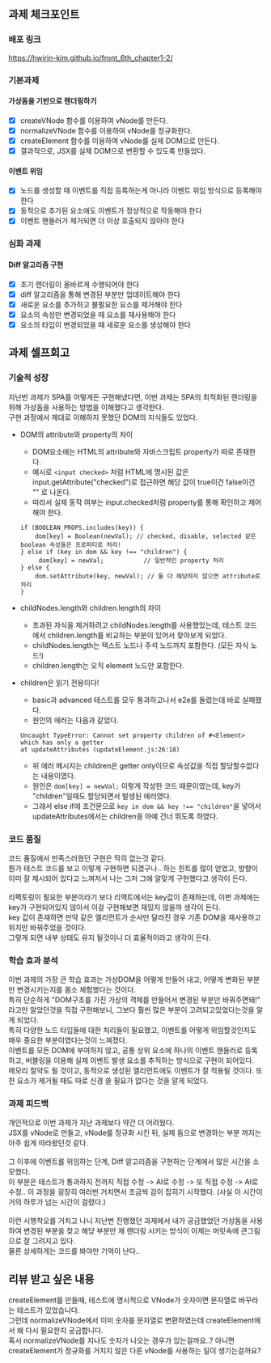 ## 과제 체크포인트

### 배포 링크

https://hwirin-kim.github.io/front_6th_chapter1-2/

### 기본과제

#### 가상돔을 기반으로 렌더링하기

- [x] createVNode 함수를 이용하여 vNode를 만든다.
- [x] normalizeVNode 함수를 이용하여 vNode를 정규화한다.
- [x] createElement 함수를 이용하여 vNode를 실제 DOM으로 만든다.
- [x] 결과적으로, JSX를 실제 DOM으로 변환할 수 있도록 만들었다.

#### 이벤트 위임

- [x] 노드를 생성할 때 이벤트를 직접 등록하는게 아니라 이벤트 위임 방식으로 등록해야 한다
- [x] 동적으로 추가된 요소에도 이벤트가 정상적으로 작동해야 한다
- [x] 이벤트 핸들러가 제거되면 더 이상 호출되지 않아야 한다

### 심화 과제

#### Diff 알고리즘 구현

- [x] 초기 렌더링이 올바르게 수행되어야 한다
- [x] diff 알고리즘을 통해 변경된 부분만 업데이트해야 한다
- [x] 새로운 요소를 추가하고 불필요한 요소를 제거해야 한다
- [x] 요소의 속성만 변경되었을 때 요소를 재사용해야 한다
- [x] 요소의 타입이 변경되었을 때 새로운 요소를 생성해야 한다

## 과제 셀프회고

### 기술적 성장

지난번 과제가 SPA를 어떻게든 구현해냈다면, 이번 과제는 SPA의 최적화된 렌더링을 위해 가상돔을 사용하는 방법을 이해했다고 생각한다.<br>
구현 과정에서 제대로 이해하지 못했던 DOM의 지식들도 있었다.<br>

- DOM의 attribute와 property의 차이
  - DOM요소에는 HTML의 attribute와 자바스크립트 property가 따로 존재한다.
  - 예시로 `<input checked>` 처럼 HTML에 명시된 값은 input.getAttribute("checked")로 접근하면 해당 값이 true이건 false이건 "" 로 나온다.
  - 따라서 실제 동작 여부는 input.checked처럼 property를 통해 확인하고 제어해야 한다.
  ```
  if (BOOLEAN_PROPS.includes(key)) {
      dom[key] = Boolean(newVal); // checked, disable, selected 같은 boolean 속성들은 프로퍼티로 처리!
  } else if (key in dom && key !== "children") {
       dom[key] = newVal;           // 일반적인 property 처리
  } else {
      dom.setAttribute(key, newVal); // 둘 다 해당하지 않으면 attribute로 처리
  }
  ```
- childNodes.length와 children.length의 차이
  - 초과된 자식을 제거하려고 childNodes.length를 사용했었는데, 테스트 코드에서 children.length를 비교하는 부분이 있어서 찾아보게 되었다.
  - childNodes.length는 텍스트 노드나 주석 노드까지 포함한다. (모든 자식 노드!)
  - children.length는 오직 element 노드만 포함한다.

- children은 읽기 전용이다!
  - basic과 advanced 테스트를 모두 통과하고나서 e2e를 돌렸는데 바로 실패했다.
  - 원인의 에러는 다음과 같았다.

  ```
  Uncaught TypeError: Cannot set property children of #<Element> which has only a getter
  at updateAttributes (updateElement.js:26:18)
  ```

  - 위 에러 메시지는 children은 getter only이므로 속성값을 직접 할당할수없다는 내용이였다.
  - 원인은 `dom[key] = newVal;` 이렇게 작성한 코드 때문이였는데, key가 "children"일때도 할당되면서 발생된 에러였다.
  - 그래서 else if에 조건문으로 `key in dom && key !== "children"`을 넣어서 updateAttributes에서는 children을 아예 건너 뛰도록 하였다.

### 코드 품질

코드 품질에서 만족스러웠던 구현은 딱히 없는것 같다. <br>
뭔가 테스트 코드를 보고 이렇게 구현하면 되겠구나.. 하는 힌트를 많이 얻었고, 방향이 이미 잘 제시되어 있다고 느껴저서 나는 그저 그에 알맞게 구현했다고 생각이 든다.
<br>
<br>
리팩토링이 필요한 부분이라기 보다 리액트에서는 key값이 존재하는데, 이번 과제에는 key가 구현되어있지 않아서 이걸 구현해보면 재밌지 않을까 생각이 든다. <br>
key 값이 존재하면 만약 같은 엘리먼트가 순서만 달라진 경우 기존 DOM을 재사용하고 위치만 바꿔주었을 것이다.<br>
그렇게 되면 내부 상태도 유지 될것이니 더 효율적이라고 생각이 든다.

### 학습 효과 분석

이번 과제의 가장 큰 학습 효과는 가상DOM을 어떻게 만들어 내고, 어떻게 변화된 부분만 변경시키는지를 몸소 체험했다는 것이다. <br>
특히 단순하게 "DOM구조를 가진 가상의 객체를 만들어서 변경된 부분만 바꿔주면돼!" 라고만 알았던것을 직접 구현해보니, 그보다 훨씬 많은 부분이 고려되고있었다는것을 알게 되었다.<br>
특히 다양한 노드 타입들에 대한 처리들이 필요했고, 이벤트를 어떻게 위임할것인지도 매우 중요한 부분이였다는것이 느껴졌다.<br>
이벤트를 모든 DOM에 부여하지 않고, 공통 상위 요소에 하나의 이벤트 핸들러로 등록하고, 버블링을 이용해 실제 이벤트 발생 요소를 추적하는 방식으로 구현이 되어있다.<br>
메모리 절약도 될 것이고, 동적으로 생성된 엘리먼트에도 이벤트가 잘 적용될 것이다. 또한 요소가 제거될 때도 따로 신경 쓸 필요가 없다는 것을 알게 되었다.
<br>

### 과제 피드백

개인적으로 이번 과제가 지난 과제보다 약간 더 어려웠다. <br>
JSX를 vNode로 만들고, vNode를 정규화 시킨 뒤, 실제 돔으로 변경하는 부분 까지는 아주 쉽게 따라왔던것 같다. <br>
<br>
그 이후에 이벤트를 위임하는 단계, Diff 알고리즘을 구현하는 단계에서 많은 시간을 소모했다.<br>
이 부분은 테스트가 통과하지 전까지 직접 수정 -> AI로 수정 -> 또 직접 수정 -> AI로 수정.. 이 과정을 굉장히 여러번 거치면서 조금씩 감이 잡히기 시작했다. (사실 이 시간이 거의 하루가 넘는 시간이 걸렸다.)<br>
<br>
이런 시행착오를 거치고 나니 지난번 진행했던 과제에서 내가 궁금했었던 가상돔을 사용하여 변경된 부분을 찾고 해당 부분만 재 렌더링 시키는 방식이 이제는 머릿속에 큰그림으로 잘 그려지고 있다.<br>
물론 상세하게는 코드를 봐야만 기억이 난다..<br>

## 리뷰 받고 싶은 내용

createElement를 만들때, 테스트에 명시적으로 VNode가 숫자이면 문자열로 바꾸라는 테스트가 있었습니다.<br>
그런데 normalizeVNode에서 이미 숫자를 문자열로 변환하였는데 createElement에서 왜 다시 필요한지 궁금합니다.<br>
혹시 normalizeVNode를 지나도 숫자가 나오는 경우가 있는걸까요..? 아니면 createElement가 정규화를 거치지 않은 다른 vNode를 사용하는 일이 생기는걸까요?
